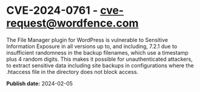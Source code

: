 # CVE-2024-0761 - cve-request@wordfence.com

The File Manager plugin for WordPress is vulnerable to Sensitive Information Exposure in all versions up to, and including, 7.2.1 due to insufficient randomness in the backup filenames, which use a timestamp plus 4 random digits. This makes it possible for unauthenticated attackers, to extract sensitive data including site backups in configurations where the .htaccess file in the directory does not block access.

**Publish date:** 2024-02-05
